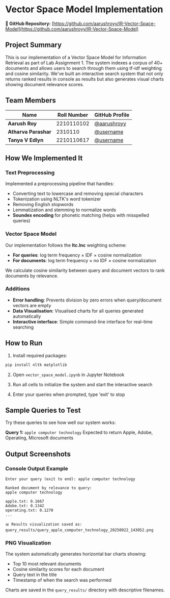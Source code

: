 # Vector Space Model Implementation

**🔗 GitHub Repository:** [https://github.com/aarushroyy/IR-Vector-Space-Model](https://github.com/aarushroyy/IR-Vector-Space-Model)

## Project Summary

This is our implementation of a Vector Space Model for Information Retrieval as part of Lab Assignment 1. The system indexes a corpus of 40+ documents and allows users to search through them using tf-idf weighting and cosine similarity. We've built an interactive search system that not only returns ranked results in console as results but also generates visual charts showing document relevance scores.

## Team Members

| Name | Roll Number | GitHub Profile |
|------|-------------|----------------|
| **Aarush Roy** | 2210110102 | [@aarushroyy](https://github.com/aarushroyy) |
| **Atharva Parashar** | 2310110 | [@username](https://github.com/username) |
| **Tanya V Edlyn** | 2210110617 | [@username](https://github.com/username) |

## How We Implemented It

### Text Preprocessing
Implemented a preprocessing pipeline that handles:
- Converting text to lowercase and removing special characters
- Tokenization using NLTK's word tokenizer
- Removing English stopwords 
- Lemmatization and stemming to normalize words
- **Soundex encoding** for phonetic matching (helps with misspelled queries)

### Vector Space Model
Our implementation follows the **ltc.lnc** weighting scheme:
- **For queries**: log term frequency × IDF × cosine normalization
- **For documents**: log term frequency × no IDF × cosine normalization

We calculate cosine similarity between query and document vectors to rank documents by relevance.

### Additions
- **Error handling**: Prevents division by zero errors when query/document vectors are empty
- **Data Visualisation**: Visualised charts for all queries generated automatically
- **Interactive interface**: Simple command-line interface for real-time searching

## How to Run

1. Install required packages:
```bash
pip install nltk matplotlib
```

2. Open `vector_space_model.ipynb` in Jupyter Notebook

3. Run all cells to initialize the system and start the interactive search

4. Enter your queries when prompted, type 'exit' to stop

## Sample Queries to Test

Try these queries to see how well our system works:

**Query 1:** `apple computer technology`
Expected to return Apple, Adobe, Operating, Microsoft documents

## Output Screenshots

### Console Output Example
```
Enter your query (exit to end): apple computer technology

Ranked document by relevance to query: 
apple computer technology

apple.txt: 0.1667
Adobe.txt: 0.1342
operating.txt: 0.1270
...

📊 Results visualization saved as: query_results/query_apple_computer_technology_20250922_143052.png
```

### PNG Visualization
The system automatically generates horizontal bar charts showing:
- Top 10 most relevant documents
- Cosine similarity scores for each document
- Query text in the title
- Timestamp of when the search was performed

Charts are saved in the `query_results/` directory with descriptive filenames. 